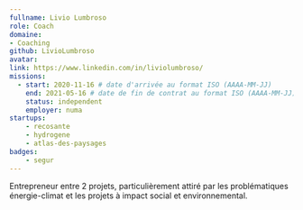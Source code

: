 ```yaml
---
fullname: Livio Lumbroso
role: Coach
domaine:
- Coaching
github: LivioLumbroso
avatar:
link: https://www.linkedin.com/in/liviolumbroso/
missions:
  - start: 2020-11-16 # date d'arrivée au format ISO (AAAA-MM-JJ)
    end: 2021-05-16 # date de fin de contrat au format ISO (AAAA-MM-JJ)
    status: independent
    employer: numa
startups:
    - recosante
    - hydrogene
    - atlas-des-paysages
badges: 
    - segur
---
```


Entrepreneur entre 2 projets, particulièrement attiré par les problématiques énergie-climat et les projets à impact social et environnemental.
